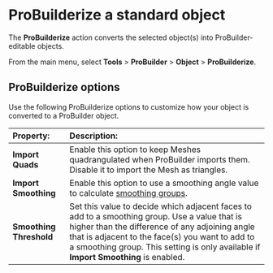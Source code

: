 # ProBuilderize a standard object

The __ProBuilderize__ action converts the selected object(s) into ProBuilder-editable objects.

From the main menu, select **Tools** > **ProBuilder** > **Object** > **ProBuilderize**.

## ProBuilderize options

Use the following ProBuilderize options to customize how your object is converted to a ProBuilder object.

| **Property:**         | **Description:**                                           |
| :---------------------- | :----------------------------------------------------------- |
| __Import Quads__        | Enable this option to keep Meshes quadrangulated when ProBuilder imports them. <br />Disable it to import the Mesh as triangles. |
| __Import Smoothing__    | Enable this option to use a smoothing angle value to calculate [smoothing groups](smoothing-groups.md). |
| __Smoothing Threshold__ | Set this value to decide which adjacent faces to add to a smoothing group. Use a value that is higher than the difference of any adjoining angle that is adjacent to the face(s) you want to add to a smoothing group. This setting is only available if __Import Smoothing__ is enabled. |
